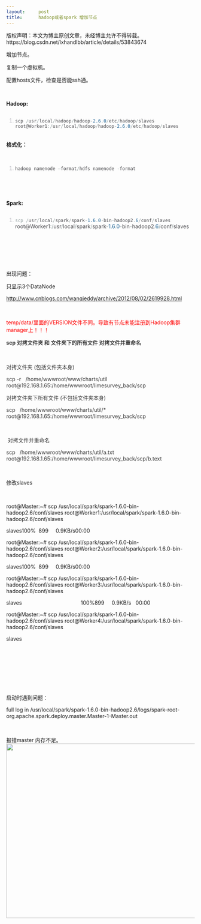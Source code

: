 ```yaml
---
layout:     post
title:      hadoop或者spark 增加节点
---
```

<div id="article_content" class="article_content clearfix csdn-tracking-statistics" data-pid="blog" data-mod="popu_307" data-dsm="post">
								<div class="article-copyright">
					版权声明：本文为博主原创文章，未经博主允许不得转载。					https://blog.csdn.net/lxhandlbb/article/details/53843674				</div>
								            <link rel="stylesheet" href="https://csdnimg.cn/release/phoenix/template/css/ck_htmledit_views-f76675cdea.css">
						<div class="htmledit_views" id="content_views">
                
<p>增加节点。</p>
<p>复制一个虚拟机。</p>
<p>配置hosts文件，检查是否能ssh通。</p>
<p> </p>
<p><strong>Hadoop:</strong></p>
<div>
<pre></pre><ol style="color:rgb(30,52,123);"><li style="color:rgb(190,190,197);"><code><span style="color:rgb(72,72,76);">scp </span><span style="color:rgb(147,161,161);">/</span><span style="color:rgb(72,72,76);">usr</span><span style="color:rgb(147,161,161);">/</span><span style="color:rgb(72,72,76);">local</span><span style="color:rgb(147,161,161);">/</span><span style="color:rgb(72,72,76);">hadoop</span><span style="color:rgb(147,161,161);">/</span><span style="color:rgb(72,72,76);">hadoop</span><span style="color:rgb(147,161,161);">-</span><span style="color:rgb(25,95,145);">2.6</span><span style="color:rgb(147,161,161);">.</span><span style="color:rgb(25,95,145);">0</span><span style="color:rgb(147,161,161);">/</span><span style="color:rgb(72,72,76);">etc</span><span style="color:rgb(147,161,161);">/</span><span style="color:rgb(72,72,76);">hadoop</span><span style="color:rgb(147,161,161);">/</span><span style="color:rgb(72,72,76);">slaves root@Worker1</span><span style="color:rgb(147,161,161);">:/</span><span style="color:rgb(72,72,76);">usr</span><span style="color:rgb(147,161,161);">/</span><span style="color:rgb(72,72,76);">local</span><span style="color:rgb(147,161,161);">/</span><span style="color:rgb(72,72,76);">hadoop</span><span style="color:rgb(147,161,161);">/</span><span style="color:rgb(72,72,76);">hadoop</span><span style="color:rgb(147,161,161);">-</span><span style="color:rgb(25,95,145);">2.6</span><span style="color:rgb(147,161,161);">.</span><span style="color:rgb(25,95,145);">0</span><span style="color:rgb(147,161,161);">/</span><span style="color:rgb(72,72,76);">etc</span><span style="color:rgb(147,161,161);">/</span><span style="color:rgb(72,72,76);">hadoop</span><span style="color:rgb(147,161,161);">/</span><span style="color:rgb(72,72,76);">slaves</span></code></li></ol>
</div>
<div><br></div>
<div><strong>格式化：</strong></div>
<div><strong><br></strong></div>
<div>
<div>
<pre></pre><ol style="color:rgb(30,52,123);"><li style="color:rgb(190,190,197);"><code><span style="color:rgb(72,72,76);">hadoop namenode </span><span style="color:rgb(147,161,161);">–</span><span style="color:rgb(72,72,76);">format</span><span style="color:rgb(147,161,161);">/</span><span style="color:rgb(72,72,76);">hdfs namenode </span><span style="color:rgb(147,161,161);">-</span><span style="color:rgb(72,72,76);">format</span></code></li></ol>
</div>
<div><br></div>
</div>
<p> </p>
<p><strong>Spark:</strong></p>
<div>
<pre></pre><ol style="color:rgb(30,52,123);"><li style="color:rgb(190,190,197);"><code><span style="color:rgb(147,161,161);">scp /</span><span style="color:rgb(72,72,76);">usr</span><span style="color:rgb(147,161,161);">/</span><span style="color:rgb(72,72,76);">local</span><span style="color:rgb(147,161,161);">/</span><span style="color:rgb(72,72,76);">spark</span><span style="color:rgb(147,161,161);">/</span><span style="color:rgb(72,72,76);">spark</span><span style="color:rgb(147,161,161);">-</span><span style="color:rgb(25,95,145);">1.6</span><span style="color:rgb(147,161,161);">.</span><span style="color:rgb(25,95,145);">0</span><span style="color:rgb(147,161,161);">-</span><span style="color:rgb(72,72,76);">bin</span><span style="color:rgb(147,161,161);">-</span><span style="color:rgb(72,72,76);">hadoop2</span><span style="color:rgb(147,161,161);">.</span><span style="color:rgb(25,95,145);">6</span><span style="color:rgb(147,161,161);">/</span><span style="color:rgb(72,72,76);">conf</span><span style="color:rgb(147,161,161);">/</span><span style="color:rgb(72,72,76);">slaves </span></code><span style="color:rgb(72,72,76);">root@Worker1</span><span style="color:rgb(147,161,161);">:</span><span style="color:rgb(147,161,161);">/</span><span style="color:rgb(72,72,76);">usr</span><span style="color:rgb(147,161,161);">/</span><span style="color:rgb(72,72,76);">local</span><span style="color:rgb(147,161,161);">/</span><span style="color:rgb(72,72,76);">spark</span><span style="color:rgb(147,161,161);">/</span><span style="color:rgb(72,72,76);">spark</span><span style="color:rgb(147,161,161);">-</span><span style="color:rgb(25,95,145);">1.6</span><span style="color:rgb(147,161,161);">.</span><span style="color:rgb(25,95,145);">0</span><span style="color:rgb(147,161,161);">-</span><span style="color:rgb(72,72,76);">bin</span><span style="color:rgb(147,161,161);">-</span><span style="color:rgb(72,72,76);">hadoop2</span><span style="color:rgb(147,161,161);">.</span><span style="color:rgb(25,95,145);">6</span><span style="color:rgb(147,161,161);">/</span><span style="color:rgb(72,72,76);">conf</span><span style="color:rgb(147,161,161);">/</span><span style="color:rgb(72,72,76);">slaves</span></li></ol>
</div>
<div><br></div>
<p><br></p>
<p> </p>
<p>出现问题：</p>
<p>只显示3个DataNode</p>
<p><a href="http://www.cnblogs.com/wanqieddy/archive/2012/08/02/2619928.html" rel="nofollow">http://www.cnblogs.com/wanqieddy/archive/2012/08/02/2619928.html</a></p>
<p> </p>
<p><span style="color:#ff0000;">temp/data/里面的VERSION文件不同。导致有节点未能注册到Hadoop集群manager上！！！</span></p>
<p><strong><span style="color:rgb(57,57,57);">scp </span><span style="color:rgb(57,57,57);">对拷文件夹</span><span style="color:rgb(57,57,57);"> </span><span style="color:rgb(57,57,57);">和</span><span style="color:rgb(57,57,57);"> </span><span style="color:rgb(57,57,57);">文件夹下的所有文件</span><span style="color:rgb(57,57,57);"> </span><span style="color:rgb(57,57,57);">对拷文件并重命名</span></strong></p>
<p><span style="color:rgb(57,57,57);"> </span></p>
<p><span style="color:rgb(57,57,57);">对拷文件夹</span><span style="color:rgb(57,57,57);"> (</span><span style="color:rgb(57,57,57);">包括文件夹本身</span><span style="color:rgb(57,57,57);">)</span></p>
<p><span style="color:rgb(57,57,57);">scp -r   /home/wwwroot/www/charts/util root@192.168.1.65:/home/wwwroot/limesurvey_back/scp</span></p>
<p><span style="color:rgb(57,57,57);">对拷文件夹下所有文件</span><span style="color:rgb(57,57,57);"> (</span><span style="color:rgb(57,57,57);">不包括文件夹本身</span><span style="color:rgb(57,57,57);">)</span></p>
<p><span style="color:rgb(57,57,57);">scp   /home/wwwroot/www/charts/util/* root@192.168.1.65:/home/wwwroot/limesurvey_back/scp</span></p>
<p><span style="color:rgb(57,57,57);"> </span></p>
<p><span style="color:rgb(57,57,57);"> </span><span style="color:rgb(57,57,57);">对拷文件并重命名</span></p>
<p><span style="color:rgb(57,57,57);">scp   /home/wwwroot/www/charts/util/a.txt root@192.168.1.65:/home/wwwroot/limesurvey_back/scp/b.text</span></p>
<p> </p>
<p>修改slaves</p>
<p> </p>
<p>root@Master:~# scp /usr/local/spark/spark-1.6.0-bin-hadoop2.6/conf/slaves root@Worker1:/usr/local/spark/spark-1.6.0-bin-hadoop2.6/conf/slaves</p>
<p>slaves100%  899     0.9KB/s00:00   </p>
<p>root@Master:~# scp /usr/local/spark/spark-1.6.0-bin-hadoop2.6/conf/slaves root@Worker2:/usr/local/spark/spark-1.6.0-bin-hadoop2.6/conf/slaves</p>
<p>slaves100%  899     0.9KB/s00:00   </p>
<p>root@Master:~# scp /usr/local/spark/spark-1.6.0-bin-hadoop2.6/conf/slaves root@Worker3:/usr/local/spark/spark-1.6.0-bin-hadoop2.6/conf/slaves</p>
<p>slaves                                        100%899     0.9KB/s   00:00</p>
<p>root@Master:~# scp /usr/local/spark/spark-1.6.0-bin-hadoop2.6/conf/slaves root@Worker4:/usr/local/spark/spark-1.6.0-bin-hadoop2.6/conf/slaves</p>
<p>slaves</p>
<p> </p>
<p> </p>
<p> </p>
<p> </p>
<p>启动时遇到问题：</p>
<p>full log in /usr/local/spark/spark-1.6.0-bin-hadoop2.6/logs/spark-root-org.apache.spark.deploy.master.Master-1-Master.out</p>
<p> </p>
<p>报错master 内存不足。 <img width="769" height="465" src="http://b865a395.fromwiz.com/share/resources/46c3933a-18eb-4981-8bf4-ba5a4d4289a2/index_files/clip_image0018b172491-a8fb-44bd-bf93-4701f7c15234.png" alt=""></p>
            </div>
                </div>